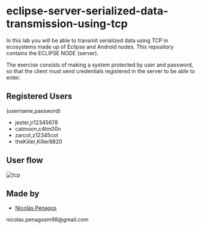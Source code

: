 ﻿# eclipse-server-serialized-data-transmission-using-tcp
In this lab you will be able to transmit serialized data using TCP in ecosystems made up of Eclipse and Android nodes. This repository contains the ECLIPSE NODE (server).

The exercise consists of making a system protected by user and password, so that the client must send credentials registered in the server to be able to enter.

## Registered Users
(username,password)
<ul>
 <li type="disc">jester,jr12345678</li>
 <li type="disc">catmoon,c4tm00n</li>
 <li type="disc">zarcot,z12345cot</li>
 <li type="disc">theKiller,Killer9820</li>
</ul>

## User flow

![tcp](https://user-images.githubusercontent.com/47872252/94767349-ba7eec00-0371-11eb-9906-703e17b60851.jpg)


## Made by
  <ul>
  <li><div><a href="https://github.com/nicolaspenagos" title="Nicolas Penagos">Nicolás Penagos</a>   </div></li>
  </ul> 
     <p>   nicolas.penagosm98@gmail.com </p>
